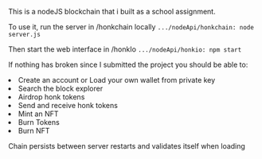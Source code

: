This is a nodeJS blockchain that i built as a school assignment.

To use it, run the server in /honkchain locally
`.../nodeApi/honkchain: node server.js`

Then start the web interface in /honkIo
`.../nodeApi/honkio: npm start`

If nothing has broken since I submitted the project you should be able to:

<li>Create an account or Load your own wallet from private key</li>
<li>Search the block explorer</li>
<li>Airdrop honk tokens</li>
<li>Send and receive honk tokens</li>
<li>Mint an NFT</li>
<li>Burn Tokens</li>
<li>Burn NFT</li>

Chain persists between server restarts and validates itself when loading 
